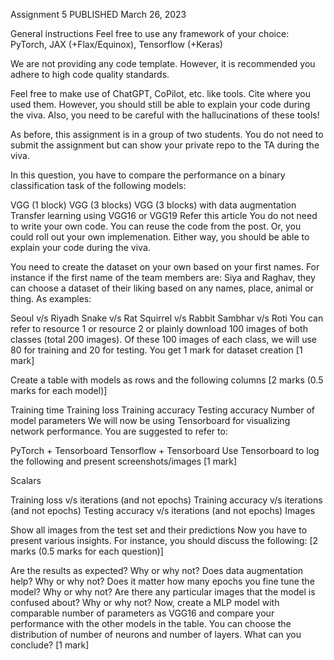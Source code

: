 Assignment 5
PUBLISHED
March 26, 2023

General instructions
Feel free to use any framework of your choice: PyTorch, JAX (+Flax/Equinox), Tensorflow (+Keras)

We are not providing any code template. However, it is recommended you adhere to high code quality standards.

Feel free to make use of ChatGPT, CoPilot, etc. like tools. Cite where you used them. However, you should still be able to explain your code during the viva. Also, you need to be careful with the hallucinations of these tools!

As before, this assignment is in a group of two students. You do not need to submit the assignment but can show your private repo to the TA during the viva.

In this question, you have to compare the performance on a binary classification task of the following models:

VGG (1 block)
VGG (3 blocks)
VGG (3 blocks) with data augmentation
Transfer learning using VGG16 or VGG19
Refer this article You do not need to write your own code. You can reuse the code from the post. Or, you could roll out your own implemenation. Either way, you should be able to explain your code during the viva.

You need to create the dataset on your own based on your first names. For instance if the first name of the team members are: Siya and Raghav, they can choose a dataset of their liking based on any names, place, animal or thing. As examples:

Seoul v/s Riyadh
Snake v/s Rat
Squirrel v/s Rabbit
Sambhar v/s Roti
You can refer to resource 1 or resource 2 or plainly download 100 images of both classes (total 200 images). Of these 100 images of each class, we will use 80 for training and 20 for testing. You get 1 mark for dataset creation [1 mark]

Create a table with models as rows and the following columns [2 marks (0.5 marks for each model)]

Training time
Training loss
Training accuracy
Testing accuracy
Number of model parameters
We will now be using Tensorboard for visualizing network performance. You are suggested to refer to:

PyTorch + Tensorboard
Tensorflow + Tensorboard
Use Tensorboard to log the following and present screenshots/images [1 mark]

Scalars

Training loss v/s iterations (and not epochs)
Training accuracy v/s iterations (and not epochs)
Testing accuracy v/s iterations (and not epochs)
Images

Show all images from the test set and their predictions
Now you have to present various insights. For instance, you should discuss the following: [2 marks (0.5 marks for each question)]

Are the results as expected? Why or why not?
Does data augmentation help? Why or why not?
Does it matter how many epochs you fine tune the model? Why or why not?
Are there any particular images that the model is confused about? Why or why not?
Now, create a MLP model with comparable number of parameters as VGG16 and compare your performance with the other models in the table. You can choose the distribution of number of neurons and number of layers. What can you conclude? [1 mark]
